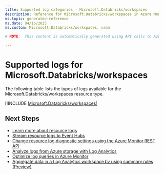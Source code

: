 ```yaml
---
title: Supported log categories - Microsoft.Databricks/workspaces
description: Reference for Microsoft.Databricks/workspaces in Azure Monitor Logs.
ms.topic: generated-reference
ms.date: 04/16/2025
ms.custom: Microsoft.Databricks/workspaces, naam

# NOTE:  This content is automatically generated using API calls to Azure. Any edits made on these files will be overwritten in the next run of the script. 

---
```





# Supported logs for Microsoft.Databricks/workspaces  
The following table lists the types of logs available for the Microsoft.Databricks/workspaces resource type.
  

  
[!INCLUDE [Microsoft.Databricks/workspaces](~/reusable-content/ce-skilling/azure/includes/azure-monitor/reference/logs/microsoft-databricks-workspaces-logs-include.md)]  
  

## Next Steps

* [Learn more about resource logs](/azure/azure-monitor/essentials/platform-logs-overview)
* [Stream resource logs to Event Hubs](/azure/azure-monitor/essentials/resource-logs#send-to-azure-event-hubs)
* [Change resource log diagnostic settings using the Azure Monitor REST API](/rest/api/monitor/diagnosticsettings)
* [Analyze logs from Azure storage with Log Analytics](/azure/azure-monitor/essentials/resource-logs#send-to-log-analytics-workspace)
* [Optimize log queries in Azure Monitor](/azure/azure-monitor/logs/query-optimization)
* [Aggregate data in a Log Analytics workspace by using summary rules (Preview)](/azure/azure-monitor/logs/summary-rules)